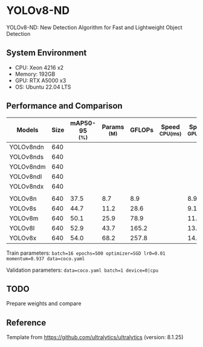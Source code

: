 # YOLOv8-ND
YOLOv8-ND: New Detection Algorithm for Fast and Lightweight Object Detection

## System Environment
* CPU: Xeon 4216 x2
* Memory: 192GB
* GPU: RTX A5000 x3
* OS: Ubuntu 22.04 LTS

## Performance and Comparison

| Models            | Size  | mAP50-95<br><sup>(%)  | Params<br><sup>(M)| GFLOPs    | Speed<br><sup>CPU(ms) | Speed<br><sup>GPU(ms) |
|-------------------|-------|-----------------------|-------------------|-----------|-----------------------|-----------------------|
| YOLOv8ndn         | 640   |                       |                   |           |                       |                       |
| YOLOv8nds         | 640   |                       |                   |           |                       |                       |
| YOLOv8ndm         | 640   |                       |                   |           |                       |                       |
| YOLOv8ndl         | 640   |                       |                   |           |                       |                       |
| YOLOv8ndx         | 640   |                       |                   |           |                       |                       |
|                   |       |                       |                   |           |                       |                       |
| YOLOv8n           | 640   | 37.5                  | 8.7               | 8.9       |                       | 8.9                   |
| YOLOv8s           | 640   | 44.7                  | 11.2              | 28.6      |                       | 9.1                   |
| YOLOv8m           | 640   | 50.1                  | 25.9              | 78.9      |                       | 11.3                  |
| YOLOv8l           | 640   | 52.9                  | 43.7              | 165.2     |                       | 13.4                  |
| YOLOv8x           | 640   | 54.0                  | 68.2              | 257.8     |                       | 14.5                  |

Train parameters: `batch=16 epochs=500 optimizer=SGD lr0=0.01 momentum=0.937 data=coco.yaml`

Validation parameters: `data=coco.yaml batch=1 device=0|cpu`


## TODO
Prepare weights and compare


## Reference

Template from https://github.com/ultralytics/ultralytics (version: 8.1.25)

